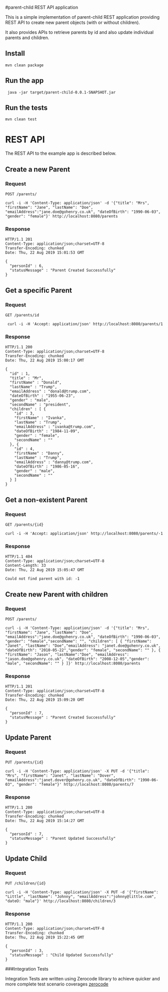 #parent-child REST API application

This is a simple implementation of parent-child REST application providing REST API to create new parent objects (with or without children).

It also provides APIs to retrieve parents by id and also update individual parents and children.

## Install

    mvn clean package

## Run the app

     java -jar target/parent-child-0.0.1-SNAPSHOT.jar

## Run the tests

    mvn clean test
    
# REST API

The REST API to the example app is described below.

## Create a new Parent

### Request

`POST /parents/`

    curl -i -H 'Content-Type: application/json' -d '{"title": "Mrs", "firstName": "Jane", "lastName": "Doe", "emailAddress":"jane.doe@gohenry.co.uk", "dateOfBirth": "1990-06-03", "gender": "female"}' http://localhost:8080/parents
### Response

    HTTP/1.1 201 
    Content-Type: application/json;charset=UTF-8
    Transfer-Encoding: chunked
    Date: Thu, 22 Aug 2019 15:01:53 GMT
    
    {
      "personId" : 6,
      "statusMessage" : "Parent Created Successfully"
    }

## Get a specific Parent

### Request

`GET /parents/id`

     curl -i -H 'Accept: application/json' http://localhost:8080/parents/1
### Response

    HTTP/1.1 200 
    Content-Type: application/json;charset=UTF-8
    Transfer-Encoding: chunked
    Date: Thu, 22 Aug 2019 15:00:17 GMT
    
    {
      "id" : 1,
      "title" : "Mr",
      "firstName" : "Donald",
      "lastName" : "Trump",
      "emailAddress" : "donald@trump.com",
      "dateOfBirth" : "1955-06-23",
      "gender" : "male",
      "secondName" : "president",
      "children" : [ {
        "id" : 3,
        "firstName" : "Ivanka",
        "lastName" : "Trump",
        "emailAddress" : "ivanka@trump.com",
        "dateOfBirth" : "1984-11-09",
        "gender" : "female",
        "secondName" : ""
      }, {
        "id" : 4,
        "firstName" : "Danny",
        "lastName" : "Trump",
        "emailAddress" : "danny@trump.com",
        "dateOfBirth" : "1986-05-16",
        "gender" : "male",
        "secondName" : ""
      } ]
    }

## Get a non-existent Parent

### Request

`GET /parents/{id}`

    curl -i -H 'Accept: application/json' http://localhost:8080/parents/-1

### Response

    HTTP/1.1 404 
    Content-Type: application/json;charset=UTF-8
    Content-Length: 33
    Date: Thu, 22 Aug 2019 15:05:47 GMT
    
    Could not find parent with id: -1

## Create new Parent with children

### Request

`POST /parents/`

    curl -i -H 'Content-Type: application/json' -d '{"title": "Mrs", "firstName": "Jane", "lastName": "Doe", "emailAddress":"jane.doe@gohenry.co.uk", "dateOfBirth": "1990-06-03", "gender": "female","secondName": "", "children": [ { "firstName": "Janet", "lastName": "Doe","emailAddress": "janet.doe@gohenry.co.uk", "dateOfBirth": "2010-05-22","gender": "female", "secondName": "" }, { "firstName": "Jason", "lastName":"Doe", "emailAddress": "jason.doe@gohenry.co.uk", "dateOfBirth": "2008-12-05","gender": "male", "secondName": "" } ]}' http://localhost:8080/parents
### Response

    HTTP/1.1 201 
    Content-Type: application/json;charset=UTF-8
    Transfer-Encoding: chunked
    Date: Thu, 22 Aug 2019 15:09:20 GMT
    
    {
      "personId" : 7,
      "statusMessage" : "Parent Created Successfully"
    }

## Update Parent

### Request

`PUT /parents/{id}`

    curl -i -H 'Content-Type: application/json' -X PUT -d '{"title": "Mrs", "firstName": "Janet", "lastName": "Dover", "emailAddress":"janet.dover@gohenry.co.uk", "dateOfBirth": "1990-06-03", "gender": "female"}' http://localhost:8080/parents/7

### Response

    HTTP/1.1 200 
    Content-Type: application/json;charset=UTF-8
    Transfer-Encoding: chunked
    Date: Thu, 22 Aug 2019 15:14:27 GMT
    
    {
      "personId" : 7,
      "statusMessage" : "Parent Updated Successfully"
    }

## Update Child

### Request

`PUT /children/{id}`

    curl -i -H 'Content-Type: application/json' -X PUT -d '{"firstName": "Little", "lastName": "Johnny", "emailAddress":"johnny@little.com", "dateO: "male"}' http://localhost:8080/children/3
### Response

    HTTP/1.1 200 
    Content-Type: application/json;charset=UTF-8
    Transfer-Encoding: chunked
    Date: Thu, 22 Aug 2019 15:22:45 GMT
    
    {
      "personId" : 3,
      "statusMessage" : "Child Updated Successfully"
    }

###Integration Tests

Integration Tests are written using Zerocode library to achieve quicker and more complete test scenario coverages
[zerocode](https://github.com/authorjapps/zerocode)
